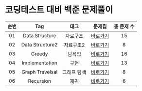 # 코딩테스트 대비 백준 문제풀이  

| 순번 | Tag                          | 태그                | 문제집    | 총 문제 수 |
| :--: | :--------------------------: | :-----------------: | :------:  |:------: |
| 01 | Data Structure | 자료구조 | [바로가기](./DataStructure) | 15 |
| 02 | Data Structure2 | 자료구조2 | [바로가기](./DataStructure2) | 8 |
| 03 | Greedy | 탐욕법 | [바로가기](./Greedy) | 16 |
| 04 | Implementation | 구현 | [바로가기](./Implementation) | 13 |
| 05 | Graph Travelsal | 그래프 탐색 | [바로가기](./GraphTraversal) | 8 |
| 06 | Recursion | 재귀 | [바로가기](./Recursion) | 6 |
